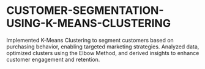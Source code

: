# CUSTOMER-SEGMENTATION-USING-K-MEANS-CLUSTERING
Implemented K-Means Clustering to segment customers based on purchasing behavior, enabling targeted marketing strategies. Analyzed data, optimized clusters using the Elbow Method, and derived insights to enhance customer engagement and retention.
